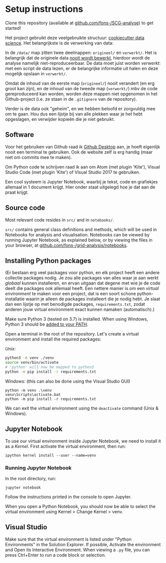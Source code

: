 # Setup instructions

Clone this repository (available at [github.com/fons-/SCG-analyse](https://github.com/fons-/SCG-analyse)) to get started!



Het project gebruikt deze veelgebruikte structuur: [cookiecutter data science](http://drivendata.github.io/cookiecutter-data-science/#data-is-immutable). Het belangrijkste is de verwerking van data: 

In de `/data/` map zitten twee deelmappen: `origineel/` en `verwerkt/`. Het is belangrijk dat de originele data [nooit wordt bewerkt](http://drivendata.github.io/cookiecutter-data-science/#data-is-immutable), hierdoor wordt de analyse namelijk niet-reproduceerbaar. De data moet juist worden *verwerkt*: met een script de data lezen, er de belangrijke informatie uit halen en deze mogelijk opslaan in `verwerkt/`. 

Omdat de inhoud van de eerste map (`origineel/`) nooit verandert (en erg groot kan zijn), en de inhoud van de tweede map (`verwerkt/`)  mbv de code gereproduceerd kan worden, worden deze mappen niet opgenomen in het Github-project (i.e. ze staan in de `.gitignore` van de repository).

Verder is de data ook "geheim", en we hebben beloofd er zorgvuldig mee om te gaan. Hou dus een lijstje bij van alle plekken waar je het hebt opgeslagen, en verwijder kopieën die je niet gebruikt.

## Software

Voor het gebruiken van Github raad ik [Github Desktop](https://desktop.github.com/) aan, je hoeft eigenlijk nooit een terminal te gebruiken. Ook de website zelf is erg handig (maar niet om commits mee te maken). 

Om Python code te schrijven raad ik aan om Atom (met plugin 'Kite'), Visual Studio Code (met plugin 'Kite') of Visual Studio 2017 te gebruiken. 

Een cool systeem is Jupyter Notebook, waarbij je tekst, code en grafiekjes allemaal in 1 document krijgt. Hier onder staat uitgelegd hoe je dat aan de praat krijgt.

## Source code

Most relevant code resides in `src/` and in `notebooks/`.

`src/` contains general class definitions and methods, which will be used in Notebooks for analysis and visualisation. Notebooks can be viewed by running Jupyter Notebook, as explained below, or by viewing the files in your browser, at [github.com/fons-/grid-analysis/notebooks](https://github.com/fons-/grid-analysis/notebooks).

## Installing Python packages

(Er bestaan erg veel packages voor python, en elk project heeft een andere collectie packages nodig. Je zou alle packages van alles waar je aan werkt *globaal* kunnen installeren, en ervan uitgaan dat degene met wie je de code deelt die packages ook allemaal heeft. Een nettere manier is om een *virtual environment* te maken voor een project, dat is een soort schone python-installatie waarin je alleen de packages installeert die je nodig hebt. Je slaat dan een lijstje op met benodigde packages, `requirements.txt`, zodat anderen jouw virtual environment exact kunnen namaken (automatisch).)

Make sure Python 3 (tested on 3.7) is installed. When using Windows, Python 3 should be [added to your PATH](https://docs.python.org/3/using/windows.html#using-on-windows).

Open a terminal in the root of the repository. Let's create a virtual environment and install the required packages:

*Unix:*

```bash
python3 -m venv ./venv
source venv/bin/activate
# 'python' will now be mapped to python3
python -m pip install -r requirements.txt
```

*Windows:* (this can also be done using the Visual Studio GUI)

```dos
python -m venv .\venv
venv\Scripts\activate.bat
python -m pip install -r requirements.txt
```



We can exit the virtual environment using the `deactivate` command (Unix & Windows).

## Jupyter Notebook

To use our virtual environment inside Jupyter Notebook, we need to install it as a *Kernel*. First activate the virtual environment, then run:

```
ipython kernel install --user --name=venv
```

### Running Jupyter Notebook

In the root directory, run:

```
jupyter notebook
```

Follow the instructions printed in the console to open Jupyter.

When you open a Python Notebook, you should now be able to select the virtual environment using Kernel > Change Kernel > venv.

## Visual Studio

Make sure that the virtual environment is listed under "Python Environments" in the Solution Explorer. If possible, Activate the environment and Open its Interactive Environment. When viewing a `.py` file, you can press Ctrl+Enter to run a code block or selection. 

